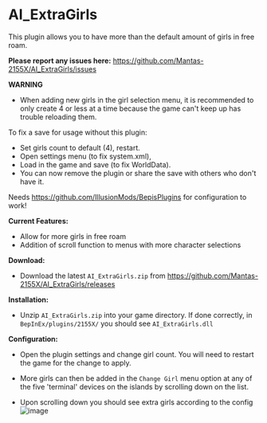 # AI_ExtraGirls  
This plugin allows you to have more than the default amount of girls in free roam.

**Please report any issues here:** https://github.com/Mantas-2155X/AI_ExtraGirls/issues  

**WARNING**  
* When adding new girls in the girl selection menu, it is recommended to only create 4 or less at a time because the game can't keep up has trouble reloading them.  

To fix a save for usage without this plugin:  
* Set girls count to default (4), restart.  
* Open settings menu (to fix system.xml),  
* Load in the game and save (to fix WorldData).  
* You can now remove the plugin or share the save with others who don't have it.  

Needs https://github.com/IllusionMods/BepisPlugins for configuration to work!

**Current Features:**  
* Allow for more girls in free roam  
* Addition of scroll function to menus with more character selections  

**Download:**  
* Download the latest `AI_ExtraGirls.zip` from https://github.com/Mantas-2155X/AI_ExtraGirls/releases  

**Installation:**  
* Unzip `AI_ExtraGirls.zip` into your game directory. If done correctly, in `BepInEx/plugins/2155X/` you should see `AI_ExtraGirls.dll`  

**Configuration:**  
* Open the plugin settings and change girl count. You will need to restart the game for the change to apply.  
* More girls can then be added in the `Change Girl` menu option at any of the five 'terminal' devices on the islands by scrolling down on the list.  

* Upon scrolling down you should see extra girls according to the config
![image](https://i.imgur.com/cs3wZzE.png)
